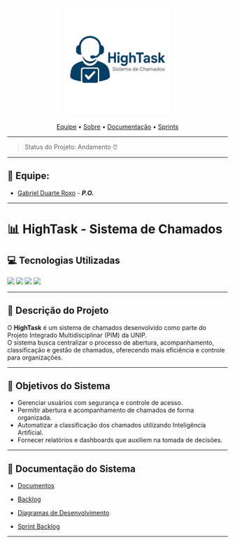 <div align="center">
<img src="https://github.com/Kanekovisks/Projeto-de-Sistemas/blob/docs/Documenta%C3%A7%C3%A3o/Assets/HighTaskLogo.png" width="250"/>
</div>

<p align="center">
   <a href="#-equipe">Equipe</a> •
   <a href="#-hightask---sistema-de-chamados">Sobre</a> •
   <a href="#-documentação-do-sistema">Documentação</a> •
   <a href="#-funcionalidades-por-sprint">Sprints</a>
</p>

---

> 
> Status do Projeto: Andamento ⏰ 
>

---

## 🙋 Equipe:
- [Gabriel Duarte Roxo](https://github.com/Kanekovisks) - ***P.O.***

---

# 📊 HighTask - Sistema de Chamados

## 💻 Tecnologias Utilizadas
<a href="https://github.com/"><img src="https://img.shields.io/badge/github-%23121011.svg?style=for-the-badge&logo=github&logoColor=white"/></a>
<a href="https://astah.net/"><img src="https://img.shields.io/badge/Astah-blue?style=for-the-badge&logo=uml&logoColor=white"/></a>
<a href="https://www.figma.com"><img src="https://img.shields.io/badge/Figma-red?style=for-the-badge&logo=figma&logoColor=white"/></a>
<a href="https://www.w3schools.com/sql/default.asp"><img src="https://img.shields.io/badge/MySql-%2300758f?style=for-the-badge&logo=mysql&logoColor=white"/></a>

---

## 📖 Descrição do Projeto
O **HighTask** é um sistema de chamados desenvolvido como parte do Projeto Integrado Multidisciplinar (PIM) da UNIP.  
O sistema busca centralizar o processo de abertura, acompanhamento, classificação e gestão de chamados, oferecendo mais eficiência e controle para organizações.

---

## 🎯 Objetivos do Sistema
- Gerenciar usuários com segurança e controle de acesso.  
- Permitir abertura e acompanhamento de chamados de forma organizada.  
- Automatizar a classificação dos chamados utilizando Inteligência Artificial.  
- Fornecer relatórios e dashboards que auxiliem na tomada de decisões.  

---

## 📃 Documentação do Sistema
- <p><a href="https://github.com/Kanekovisks/Projeto-de-Sistemas/tree/main/Documenta%C3%A7%C3%A3o">Documentos</a></p>
- <p><a href="https://github.com/Kanekovisks/Projeto-de-Sistemas/blob/main/Documenta%C3%A7%C3%A3o/BACKLOG.md">Backlog</a></p>
- <p><a href="https://github.com/Kanekovisks/Projeto-de-Sistemas/tree/main/Documenta%C3%A7%C3%A3o/Diagrama">Diagramas de Desenvolvimento</a></p>
- <p><a href="https://github.com/Kanekovisks/Projeto-de-Sistemas/blob/main/Documenta%C3%A7%C3%A3o/SPRINT_BACKLOG.md">Sprint Backlog</a></p>

---
